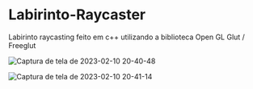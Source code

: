# Labirinto-Raycaster

Labirinto raycasting feito em c++ utilizando a biblioteca Open GL Glut / Freeglut


![Captura de tela de 2023-02-10 20-40-48](https://user-images.githubusercontent.com/82506300/218222469-dad18016-efa7-4410-8515-c806944da93f.png)

![Captura de tela de 2023-02-10 20-41-14](https://user-images.githubusercontent.com/82506300/218222470-81e2dd93-410d-4dde-860e-0133bea451e2.png)
